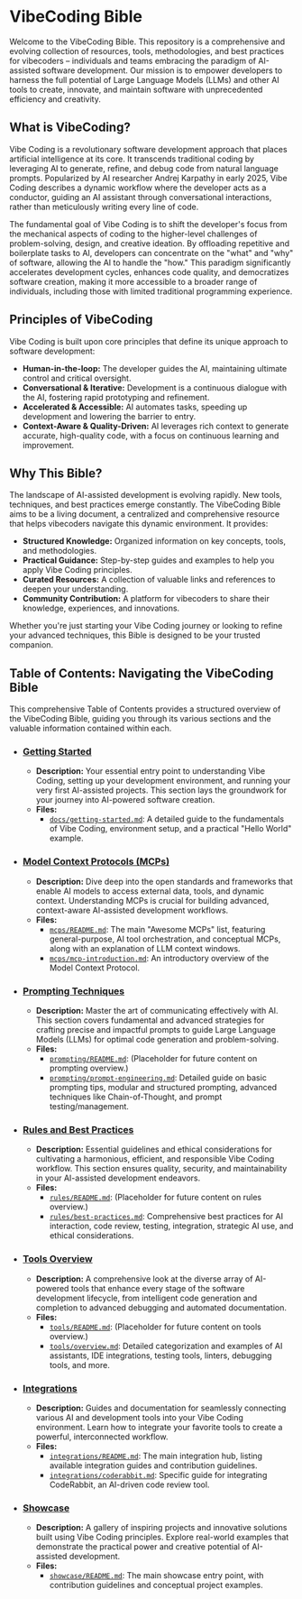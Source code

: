 # VibeCoding Bible

Welcome to the VibeCoding Bible. This repository is a comprehensive and evolving collection of resources, tools, methodologies, and best practices for vibecoders – individuals and teams embracing the paradigm of AI-assisted software development. Our mission is to empower developers to harness the full potential of Large Language Models (LLMs) and other AI tools to create, innovate, and maintain software with unprecedented efficiency and creativity.

## What is VibeCoding?

Vibe Coding is a revolutionary software development approach that places artificial intelligence at its core. It transcends traditional coding by leveraging AI to generate, refine, and debug code from natural language prompts. Popularized by AI researcher Andrej Karpathy in early 2025, Vibe Coding describes a dynamic workflow where the developer acts as a conductor, guiding an AI assistant through conversational interactions, rather than meticulously writing every line of code.

The fundamental goal of Vibe Coding is to shift the developer's focus from the mechanical aspects of coding to the higher-level challenges of problem-solving, design, and creative ideation. By offloading repetitive and boilerplate tasks to AI, developers can concentrate on the "what" and "why" of software, allowing the AI to handle the "how." This paradigm significantly accelerates development cycles, enhances code quality, and democratizes software creation, making it more accessible to a broader range of individuals, including those with limited traditional programming experience.

## Principles of VibeCoding

Vibe Coding is built upon core principles that define its unique approach to software development:

*   **Human-in-the-loop:** The developer guides the AI, maintaining ultimate control and critical oversight.
*   **Conversational & Iterative:** Development is a continuous dialogue with the AI, fostering rapid prototyping and refinement.
*   **Accelerated & Accessible:** AI automates tasks, speeding up development and lowering the barrier to entry.
*   **Context-Aware & Quality-Driven:** AI leverages rich context to generate accurate, high-quality code, with a focus on continuous learning and improvement.

## Why This Bible?

The landscape of AI-assisted development is evolving rapidly. New tools, techniques, and best practices emerge constantly. The VibeCoding Bible aims to be a living document, a centralized and comprehensive resource that helps vibecoders navigate this dynamic environment. It provides:

*   **Structured Knowledge:** Organized information on key concepts, tools, and methodologies.
*   **Practical Guidance:** Step-by-step guides and examples to help you apply Vibe Coding principles.
*   **Curated Resources:** A collection of valuable links and references to deepen your understanding.
*   **Community Contribution:** A platform for vibecoders to share their knowledge, experiences, and innovations.

Whether you're just starting your Vibe Coding journey or looking to refine your advanced techniques, this Bible is designed to be your trusted companion.

## Table of Contents: Navigating the VibeCoding Bible

This comprehensive Table of Contents provides a structured overview of the VibeCoding Bible, guiding you through its various sections and the valuable information contained within each.

*   ### [Getting Started](docs/getting-started.md)
    *   **Description:** Your essential entry point to understanding Vibe Coding, setting up your development environment, and running your very first AI-assisted projects. This section lays the groundwork for your journey into AI-powered software creation.
    *   **Files:**
        *   [`docs/getting-started.md`](docs/getting-started.md): A detailed guide to the fundamentals of Vibe Coding, environment setup, and a practical "Hello World" example.

*   ### [Model Context Protocols (MCPs)](mcps/README.md)
    *   **Description:** Dive deep into the open standards and frameworks that enable AI models to access external data, tools, and dynamic context. Understanding MCPs is crucial for building advanced, context-aware AI-assisted development workflows.
    *   **Files:**
        *   [`mcps/README.md`](mcps/README.md): The main "Awesome MCPs" list, featuring general-purpose, AI tool orchestration, and conceptual MCPs, along with an explanation of LLM context windows.
        *   [`mcps/mcp-introduction.md`](mcps/mcp-introduction.md): An introductory overview of the Model Context Protocol.

*   ### [Prompting Techniques](prompting/prompt-engineering.md)
    *   **Description:** Master the art of communicating effectively with AI. This section covers fundamental and advanced strategies for crafting precise and impactful prompts to guide Large Language Models (LLMs) for optimal code generation and problem-solving.
    *   **Files:**
        *   [`prompting/README.md`](prompting/README.md): (Placeholder for future content on prompting overview.)
        *   [`prompting/prompt-engineering.md`](prompting/prompt-engineering.md): Detailed guide on basic prompting tips, modular and structured prompting, advanced techniques like Chain-of-Thought, and prompt testing/management.

*   ### [Rules and Best Practices](rules/best-practices.md)
    *   **Description:** Essential guidelines and ethical considerations for cultivating a harmonious, efficient, and responsible Vibe Coding workflow. This section ensures quality, security, and maintainability in your AI-assisted development endeavors.
    *   **Files:**
        *   [`rules/README.md`](rules/README.md): (Placeholder for future content on rules overview.)
        *   [`rules/best-practices.md`](rules/best-practices.md): Comprehensive best practices for AI interaction, code review, testing, integration, strategic AI use, and ethical considerations.

*   ### [Tools Overview](tools/overview.md)
    *   **Description:** A comprehensive look at the diverse array of AI-powered tools that enhance every stage of the software development lifecycle, from intelligent code generation and completion to advanced debugging and automated documentation.
    *   **Files:**
        *   [`tools/README.md`](tools/README.md): (Placeholder for future content on tools overview.)
        *   [`tools/overview.md`](tools/overview.md): Detailed categorization and examples of AI assistants, IDE integrations, testing tools, linters, debugging tools, and more.

*   ### [Integrations](integrations/README.md)
    *   **Description:** Guides and documentation for seamlessly connecting various AI and development tools into your Vibe Coding environment. Learn how to integrate your favorite tools to create a powerful, interconnected workflow.
    *   **Files:**
        *   [`integrations/README.md`](integrations/README.md): The main integration hub, listing available integration guides and contribution guidelines.
        *   [`integrations/coderabbit.md`](integrations/coderabbit.md): Specific guide for integrating CodeRabbit, an AI-driven code review tool.

*   ### [Showcase](showcase/README.md)
    *   **Description:** A gallery of inspiring projects and innovative solutions built using Vibe Coding principles. Explore real-world examples that demonstrate the practical power and creative potential of AI-assisted development.
    *   **Files:**
        *   [`showcase/README.md`](showcase/README.md): The main showcase entry point, with contribution guidelines and conceptual project examples.